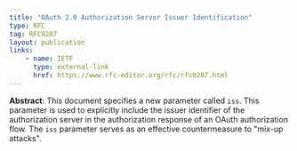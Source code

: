 ```yaml
---
title: "OAuth 2.0 Authorization Server Issuer Identification"
type: RFC
tag: RFC9207
layout: publication
links:
    - name: IETF
      type: external-link
      href: https://www.rfc-editor.org/rfc/rfc9207.html
---
```


**Abstract**: This document specifies a new parameter called `iss`. This parameter is used to explicitly include the issuer identifier of the authorization server in the authorization response of an OAuth authorization flow. The `iss` parameter serves as an effective countermeasure to "mix-up attacks".
